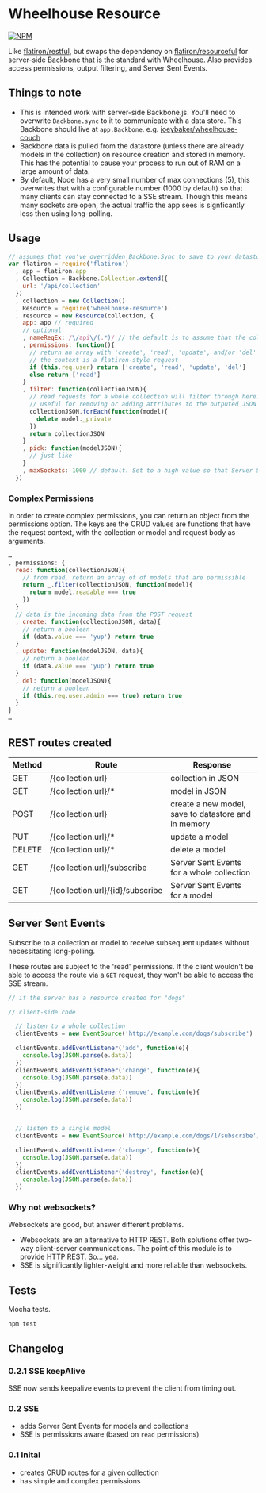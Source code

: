 Wheelhouse Resource
===================

[![NPM](https://nodei.co/npm/wheelhouse-resource.png)](https://nodei.co/npm/wheelhouse-resource/)

Like [flatiron/restful](https://github.com/flatiron/restful), but swaps the dependency on [flatiron/resourceful](https://github.com/flatiron/resourceful) for server-side [Backbone](https://github.com/jashkenas/backbone) that is the standard with Wheelhouse. Also provides access permissions, output filtering, and Server Sent Events.

## Things to note
* This is intended work with server-side Backbone.js. You'll need to overwrite `Backbone.sync` to it to communicate with a data store. This Backbone should live at `app.Backbone`. e.g. [joeybaker/wheelhouse-couch](https://github.com/joeybaker/wheelhouse-couch)
* Backbone data is pulled from the datastore (unless there are already models in the collection) on resource creation and stored in memory. This has the potential to cause your process to run out of RAM on a large amount of data.
* By default, Node has a very small number of max connections (5), this overwrites that with a configurable number (1000 by default) so that many clients can stay connected to a SSE stream. Though this means many sockets are open, the actual traffic the app sees is signficantly less then using long-polling.

## Usage

```js
// assumes that you've overridden Backbone.Sync to save to your datastore.
var flatiron = require('flatiron')
  , app = flatiron.app
  , Collection = Backbone.Collection.extend({
    url: '/api/collection'
  })
  , collection = new Collection()
  , Resource = require('wheelhouse-resource')
  , resource = new Resource(collection, {
    app: app // required
    // optional
    , nameRegEx: /\/api\/(.*)/ // the default is to assume that the collection's url is used to name collection, if your collection's name doesn't match the url, the first match of this regex will be used to pull the name from the url
    , permissions: function(){
      // return an array with 'create', 'read', 'update', and/or 'del'
      // the context is a flatiron-style request
      if (this.req.user) return ['create', 'read', 'update', 'del']
      else return ['read']
    }
    , filter: function(collectionJSON){
      // read requests for a whole collection will filter through here.
      // useful for removing or adding attributes to the outputed JSON
      collectionJSON.forEach(function(model){
        delete model._private
      })
      return collectionJSON
    }
    , pick: function(modelJSON){
      // just like
    }
    , maxSockets: 1000 // default. Set to a high value so that Server Sent Events can connect to many clients
  })


```

### Complex Permissions
In order to create complex permissions, you can return an object from the permissions option. The keys are the CRUD values are functions that have the request context, with the collection or model and request body as arguments.

```js
…
, permissions: {
  read: function(collectionJSON){
    // from read, return an array of of models that are permissible
    return _.filter(collectionJSON, function(model){
      return model.readable === true
    })
  }
  // data is the incoming data from the POST request
  , create: function(collectionJSON, data){
    // return a boolean
    if (data.value === 'yup') return true
  }
  , update: function(modelJSON, data){
    // return a boolean
    if (data.value === 'yup') return true
  }
  , del: function(modelJSON){
    // return a boolean
    if (this.req.user.admin === true) return true
  }
}
…
```

## REST routes created

| Method  | Route                     | Response
|---------|---------------------------|---------------------------|
| GET     | /{collection.url}         | collection in JSON        |
| GET     | /{collection.url}/*       | model in JSON
| POST    | /{collection.url}         | create a new model, save to datastore and in memory
| PUT     | /{collection.url}/*       | update a model
| DELETE  | /{collection.url}/*       | delete a model
| GET     | /{collection.url}/subscribe | Server Sent Events for a whole collection |
| GET     | /{collection.url}/{id}/subscribe | Server Sent Events for a model |

## Server Sent Events

Subscribe to a collection or model to receive subsequent updates without necessitating long-polling.

These routes are subject to the 'read' permissions. If the client wouldn't be able to access the route via a `GET` request, they won't be able to access the SSE stream.

```js
// if the server has a resource created for "dogs"

// client-side code

  // listen to a whole collection
  clientEvents = new EventSource('http://example.com/dogs/subscribe')

  clientEvents.addEventListener('add', function(e){
    console.log(JSON.parse(e.data))
  })
  clientEvents.addEventListener('change', function(e){
    console.log(JSON.parse(e.data))
  })
  clientEvents.addEventListener('remove', function(e){
    console.log(JSON.parse(e.data))
  })


  // listen to a single model
  clientEvents = new EventSource('http://example.com/dogs/1/subscribe')

  clientEvents.addEventListener('change', function(e){
    console.log(JSON.parse(e.data))
  })
  clientEvents.addEventListener('destroy', function(e){
    console.log(JSON.parse(e.data))
  })
```

### Why not websockets?
Websockets are good, but answer different problems.

* Websockets are an alternative to HTTP REST. Both solutions offer two-way client-server communications. The point of this module is to provide HTTP REST. So… yea.
* SSE is significantly lighter-weight and more reliable than websockets.

## Tests

Mocha tests.

```shell
npm test
```

## Changelog

### 0.2.1 SSE keepAlive
SSE now sends keepalive events to prevent the client from timing out.

### 0.2 SSE
* adds Server Sent Events for models and collections
* SSE is permissions aware (based on `read` permissions)

### 0.1 Inital
* creates CRUD routes for a given collection
* has simple and complex permissions

